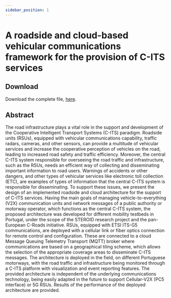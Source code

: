 ```yaml
---
sidebar_position: 1
---
```


# A roadside and cloud-based vehicular communications framework for the provision of C-ITS services

## Download

Download the complete file, [here](https://cdn.discordapp.com/attachments/1078057157028745266/1078057399312719993/A_Roadside_and_Cloud_based_Vehicular_Communications_Framework_for_the_provision_of_C_ITS_Services.pdf).

## Abstract

The road infrastructure plays a vital role in the support and development of the Cooperative Intelligent Transport Systems (C-ITS) paradigm. Roadside units (RSUs), equipped with vehicular communications capability, traffic radars, cameras, and other sensors, can provide a multitude of vehicular services and increase the cooperative perception of vehicles on the road, leading to increased road safety and traffic efficiency. Moreover, the central C-ITS system responsible for overseeing the road traffic and infrastructure, such as the RSUs, needs an efficient way of collecting and disseminating important information to road users. Warnings of accidents or other dangers, and other types of vehicular services like electronic toll collection (ETC), are examples of types of information that the central C-ITS system is responsible for disseminating. To support these issues, we present the design of an implemented roadside and cloud architecture for the support of C-ITS services. Having the main goals of managing vehicle-to-everything (V2X) communication units and network messages of a public authority or motorway operator, which functions as the central C-ITS system, the proposed architecture was developed for different mobility testbeds in Portugal, under the scope of the STEROID research project and the pan-European C-Roads initiative. RSUs, equipped with ETSI ITS-G5 communications, are deployed with a cellular link or fiber optics connection for remote control and configuration. These are connected to a cloud Message Queuing Telemetry Transport (MQTT) broker where communications are based on a geographical tiling scheme, which allows the selection of the appropriate coverage areas to disseminate C-ITS messages. The architecture is deployed in the field, on different Portuguese motorways, with the road traffic and infrastructure being monitored through a C-ITS platform with visualization and event reporting features. The provided architecture is independent of the underlying communications technology, being easily adapted in the future to support Cellular-V2X (PC5 interface) or 5G RSUs. Results of the performance of the deployed architecture are provided. 